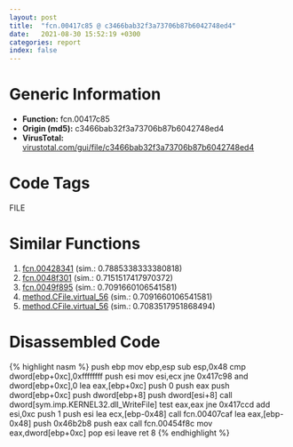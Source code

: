 ```yaml
---
layout: post
title:  "fcn.00417c85 @ c3466bab32f3a73706b87b6042748ed4"
date:   2021-08-30 15:52:19 +0300
categories: report
index: false
---
```


# Generic Information
- **Function:** fcn.00417c85
- **Origin (md5):** c3466bab32f3a73706b87b6042748ed4
- **VirusTotal:** [virustotal.com/gui/file/c3466bab32f3a73706b87b6042748ed4][virustotal_ref]

# Code Tags
<span class="tag" id="FILE">FILE</span>


# Similar Functions

1. [fcn.00428341][similar_1_ref] (sim.: 0.7885338333380818)
2. [fcn.0048f301][similar_2_ref] (sim.: 0.7151517417970372)
3. [fcn.0049f895][similar_3_ref] (sim.: 0.7091660106541581)
4. [method.CFile.virtual\_56][similar_4_ref] (sim.: 0.7091660106541581)
5. [method.CFile.virtual\_56][similar_5_ref] (sim.: 0.7083517951868494)


# Disassembled Code

{% highlight nasm %}
push ebp
mov ebp,esp
sub esp,0x48
cmp dword[ebp+0xc],0xffffffff
push esi
mov esi,ecx
jne 0x417c98
and dword[ebp+0xc],0
lea eax,[ebp+0xc]
push 0
push eax
push dword[ebp+0xc]
push dword[ebp+8]
push dword[esi+8]
call dword[sym.imp.KERNEL32.dll_WriteFile]
test eax,eax
jne 0x417ccd
add esi,0xc
push 1
push esi
lea ecx,[ebp-0x48]
call fcn.00407caf
lea eax,[ebp-0x48]
push 0x46b2b8
push eax
call fcn.00454f8c
mov eax,dword[ebp+0xc]
pop esi
leave 
ret 8
{% endhighlight %}


[similar_1_ref]: /report/fcn.00428341@c3466bab32f3a73706b87b6042748ed4
[similar_2_ref]: /report/fcn.0048f301@3b2d901eaca41ce14deca6a48c0c801a
[similar_3_ref]: /report/fcn.0049f895@a9fa810a69d3f4d771518b9f44e2d98d
[similar_4_ref]: /report/method.CFile.virtual_56@a9fa810a69d3f4d771518b9f44e2d98d
[similar_5_ref]: /report/method.CFile.virtual_56@18980bd3439a28c3ca084fb94b418e27
[virustotal_ref]: https://www.virustotal.com/gui/file/c3466bab32f3a73706b87b6042748ed4